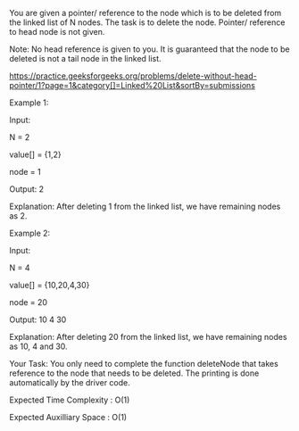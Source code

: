 You are given a pointer/ reference to the node which is to be deleted from the linked list of N nodes. The task is to delete the node. Pointer/ reference to head node is not given. 

Note: No head reference is given to you. It is guaranteed that the node to be deleted is not a tail node in the linked list.

https://practice.geeksforgeeks.org/problems/delete-without-head-pointer/1?page=1&category[]=Linked%20List&sortBy=submissions

Example 1:

Input:

N = 2

value[] = {1,2}

node = 1

Output: 2

Explanation: After deleting 1 from the linked list, we have remaining nodes as 2.

Example 2:

Input:

N = 4

value[] = {10,20,4,30}

node = 20

Output: 10 4 30

Explanation: After deleting 20 from the linked list, we have remaining nodes as 10, 4 and 30.

Your Task:
You only need to complete the function deleteNode that takes reference to the node that needs to be deleted. The printing is done automatically by the driver code.

Expected Time Complexity : O(1)

Expected Auxilliary Space : O(1)
